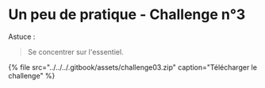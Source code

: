 # Un peu de pratique - Challenge n°3

Astuce :

> Se concentrer sur l'essentiel.

{% file src="../../../.gitbook/assets/challenge03.zip" caption="Télécharger le challenge" %}

